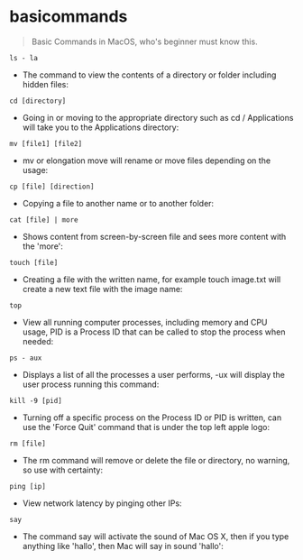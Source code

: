 # basicommands

> Basic Commands in MacOS, who's beginner must know this.

`ls - la`

- The command to view the contents of a directory or folder including hidden files:

`cd [directory]`

- Going in or moving to the appropriate directory such as cd / Applications will take you to the Applications directory:

`mv [file1] [file2]`

- mv or elongation move will rename or move files depending on the usage:

`cp [file] [direction]`

- Copying a file to another name or to another folder:

`cat [file] | more `

- Shows content from screen-by-screen file and sees more content with the 'more':

`touch [file]`

- Creating a file with the written name, for example touch image.txt will create a new text file with the image name:

`top`

- View all running computer processes, including memory and CPU usage, PID is a Process ID that can be called to stop the process when needed:

`ps - aux`

- Displays a list of all the processes a user performs, -ux will display the user process running this command:

`kill -9 [pid]`

- Turning off a specific process on the Process ID or PID is written, can use the 'Force Quit' command that is under the top left apple logo:

`rm [file]`

- The rm command will remove or delete the file or directory, no warning, so use with certainty:

`ping [ip]`

- View network latency by pinging other IPs:

`say`

- The command say will activate the sound of Mac OS X, then if you type anything like 'hallo', then Mac will say in sound 'hallo':
